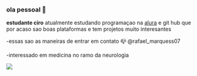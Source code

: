 ### ola pessoal 🌵
**estudante ciro**
atualmente estudando programaçao na [alura](https://www.alura.com.br) e git hub que por acaso sao boas plataformas e tem projetos muito interesantes 

-essas sao as maneiras de entrar em contato
📪 @rafael_marquess07

-interessado em medicina no ramo da neurologia 

![](https://media.tenor.com/POGUUat7P-IAAAAC/beyin-brain.gif)

